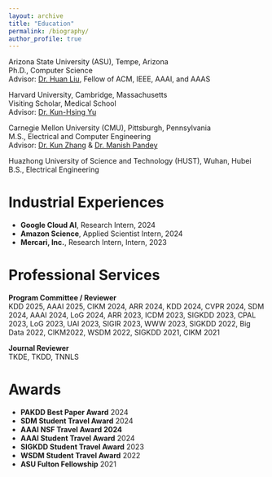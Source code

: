 ```yaml
---
layout: archive
title: "Education"
permalink: /biography/
author_profile: true
---
```


<!-- # Education -->

Arizona State University (ASU), Tempe, Arizona <br>
Ph.D., Computer Science <br>
Advisor: [Dr. Huan Liu](https://www.public.asu.edu/~huanliu/), Fellow of ACM, IEEE, AAAI, and AAAS <br>

Harvard University, Cambridge, Massachusetts <br>
Visiting Scholar, Medical School <br>
Advisor: [Dr. Kun-Hsing Yu](https://yulab.hms.harvard.edu/yu/) <br>

Carnegie Mellon University (CMU), Pittsburgh, Pennsylvania <br>
M.S., Electrical and Computer Engineering <br>
Advisor: [Dr. Kun Zhang](https://www.andrew.cmu.edu/user/kunz1/) & [Dr. Manish Pandey](https://www.ece.cmu.edu/directory/bios/pandey-manish.html) <br>

Huazhong University of Science and Technology (HUST), Wuhan, Hubei <br>
B.S., Electrical Engineering <br>

# Industrial Experiences

* **Google Cloud AI**, Research Intern, 2024
* **Amazon Science**, Applied Scientist Intern, 2024
* **Mercari, Inc.**, Research Intern, Intern, 2023

# Professional Services

**Program Committee / Reviewer** <br>
KDD 2025, AAAI 2025, CIKM 2024, ARR 2024, KDD 2024, CVPR 2024, SDM 2024, AAAI 2024, LoG 2024, ARR 2023, ICDM 2023, SIGKDD 2023, 
CPAL 2023, LoG 2023, UAI 2023, SIGIR 2023, WWW 2023, SIGKDD 2022, Big Data 2022, CIKM2022, WSDM 2022, SIGKDD 2021, CIKM 2021

**Journal Reviewer** <br>
TKDE, TKDD, TNNLS

# Awards

* **PAKDD Best Paper Award** 2024
* **SDM Student Travel Award** 2024
* **AAAI NSF Travel Award 2024**
* **AAAI Student Travel Award** 2024
* **SIGKDD Student Travel Award** 2023
* **WSDM Student Travel Award** 2022
* **ASU Fulton Fellowship** 2021



